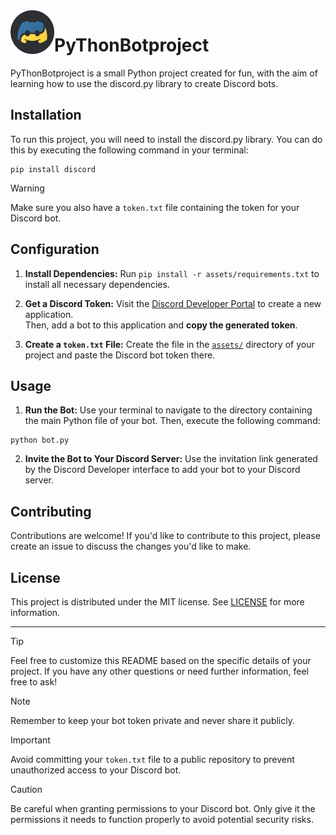 <img align="left" src="assets/images/BotPy.png" width="70em">

# PyThonBotproject

PyThonBotproject is a small Python project created for fun, with the aim of learning how to use the discord.py library to create Discord bots.

## Installation

To run this project, you will need to install the discord.py library. You can do this by executing the following command in your terminal:
```
pip install discord
```

> [!WARNING]
> Make sure you also have a `token.txt` file containing the token for your Discord bot.

## Configuration

1. **Install Dependencies:** Run `pip install -r assets/requirements.txt` to install all necessary dependencies.

2. **Get a Discord Token:** Visit the [Discord Developer Portal](https://discord.com/developers/applications) to create a new application.
<br>Then, add a bot to this application and **copy the generated token**.
   
3. **Create a `token.txt` File:** Create the file in the [`assets/`](assets/) directory of your project and paste the Discord bot token there.

## Usage

1. **Run the Bot:** Use your terminal to navigate to the directory containing the main Python file of your bot. Then, execute the following command: 

```
python bot.py
```

2. **Invite the Bot to Your Discord Server:** Use the invitation link generated by the Discord Developer interface to add your bot to your Discord server.

## Contributing

Contributions are welcome! If you'd like to contribute to this project, please create an issue to discuss the changes you'd like to make.

## License

This project is distributed under the MIT license. See [LICENSE](LICENSE) for more information.

---

> [!TIP]
> Feel free to customize this README based on the specific details of your project. If you have any other questions or need further information, feel free to ask!

> [!NOTE]
> Remember to keep your bot token private and never share it publicly.

> [!IMPORTANT]
> Avoid committing your `token.txt` file to a public repository to prevent unauthorized access to your Discord bot.

> [!CAUTION]
> Be careful when granting permissions to your Discord bot. Only give it the permissions it needs to function properly to avoid potential security risks.
